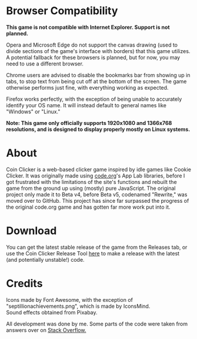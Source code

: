 # Browser Compatibility 
**This game is not compatible with Internet Explorer. Support is not planned.**  
  
Opera and Microsoft Edge do not support the canvas drawing (used to divide sections of the game's interface with borders) that this game utilizes. A potential fallback for these browsers is planned, but for now, you may need to use a different browser.  
  
Chrome users are advised to disable the bookmarks bar from showing up in tabs, to stop text from being cut off at the bottom of the screen. The game otherwise performs just fine, with everything working as expected.  
  
Firefox works perfectly, with the exception of being unable to accurately identify your OS name. It will instead default to general names like "Windows" or "Linux."  
  
**Note: This game only officially supports 1920x1080 and 1366x768 resolutions, and is designed to display properly mostly on Linux systems.**  
  
# About
Coin Clicker is a web-based clicker game inspired by idle games like Cookie Clicker. It was originally made using [code.org](https://code.org)'s App Lab libraries, before I got frustrated with the limitations of the site's functions and rebuilt the game from the ground up using (mostly) pure JavaScript. The original project only made it to Beta v4, before Beta v5, codenamed "Rewrite," was moved over to GitHub. This project has since far surpassed the progress of the original code.org game and has gotten far more work put into it.  

# Download
You can get the latest stable release of the game from the Releases tab, or use the Coin Clicker Release Tool [here](https://github.com/Xatra1/coin-clicker-release-tool) to make a release with the latest (and potentially unstable!) code.  
  
# Credits
Icons made by Font Awesome, with the exception of "septillionachievements.png", which is made by IconsMind.  
Sound effects obtained from Pixabay.  
  
All development was done by me. Some parts of the code were taken from answers over on [Stack Overflow.](https://stackoverflow.com)
